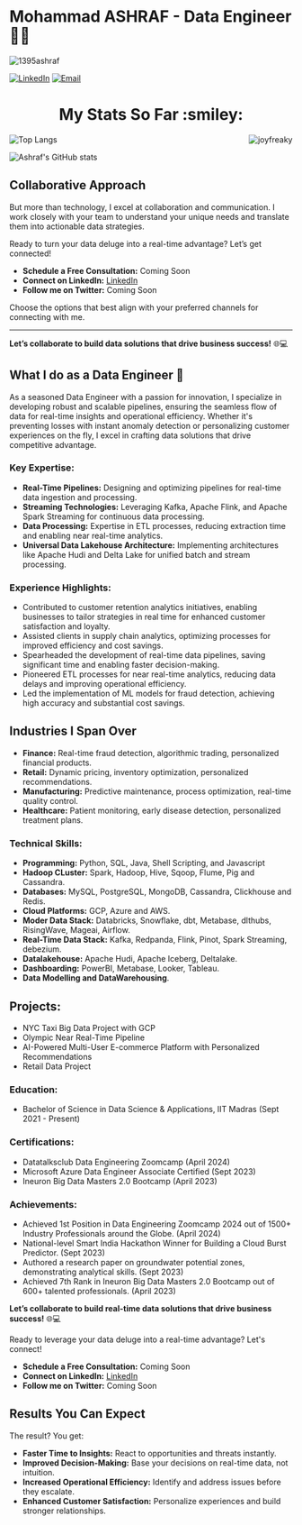 # Mohammad ASHRAF - Data Engineer 👨‍💻

<p align="left"> <img src="https://komarev.com/ghpvc/?username=ashraf1395&label=Profile%20views&color=0e75b6&style=flat" alt="1395ashraf" /> </p>

[![LinkedIn](https://img.shields.io/badge/LinkedIn-Connect-blue)](https://linkedin.com/in/ashraf1395)
[![Email](https://img.shields.io/badge/Email-Contact%20Me-green)](mailto:1395ashraf@gmail.com)

<h1 align="center">My Stats So Far  :smiley:</h1>
<p><img align="right" src="https://github-readme-streak-stats.herokuapp.com/?user=Ashraf1395&" alt="joyfreaky" /></p>

![Top Langs](https://github-readme-stats.vercel.app/api/top-langs/?username=Ashraf1395&size_weight=0.25&count_weight=0.75)

![Ashraf's GitHub stats](https://github-readme-stats.vercel.app/api?username=Ashraf1395&hide=contribs,prs&show_icons=true)

## Collaborative Approach

But more than technology, I excel at collaboration and communication. I work closely with your team to understand your unique needs and translate them into actionable data strategies.

Ready to turn your data deluge into a real-time advantage? Let’s get connected!

- **Schedule a Free Consultation:** Coming Soon
- **Connect on LinkedIn:** [LinkedIn](https://linkedin.com/in/ashraf1395)
- **Follow me on Twitter:** Coming Soon

Choose the options that best align with your preferred channels for connecting with me.

---

**Let’s collaborate to build data solutions that drive business success!** 🌐💻

## What I do as a Data Engineer 🚀

As a seasoned Data Engineer with a passion for innovation, I specialize in developing robust and scalable pipelines, ensuring the seamless flow of data for real-time insights and operational efficiency. Whether it's preventing losses with instant anomaly detection or personalizing customer experiences on the fly, I excel in crafting data solutions that drive competitive advantage.

### **Key Expertise:**

- **Real-Time Pipelines:** Designing and optimizing pipelines for real-time data ingestion and processing.
- **Streaming Technologies:** Leveraging Kafka, Apache Flink, and Apache Spark Streaming for continuous data processing.
- **Data Processing:** Expertise in ETL processes, reducing extraction time and enabling near real-time analytics.
- **Universal Data Lakehouse Architecture:** Implementing architectures like Apache Hudi and Delta Lake for unified batch and stream processing.

### **Experience Highlights:**

- Contributed to customer retention analytics initiatives, enabling businesses to tailor strategies in real time for enhanced customer satisfaction and loyalty.
- Assisted clients in supply chain analytics, optimizing processes for improved efficiency and cost savings.
- Spearheaded the development of real-time data pipelines, saving significant time and enabling faster decision-making.
- Pioneered ETL processes for near real-time analytics, reducing data delays and improving operational efficiency.
- Led the implementation of ML models for fraud detection, achieving high accuracy and substantial cost savings.

## Industries I Span Over

- **Finance:** Real-time fraud detection, algorithmic trading, personalized financial products.
- **Retail:** Dynamic pricing, inventory optimization, personalized recommendations.
- **Manufacturing:** Predictive maintenance, process optimization, real-time quality control.
- **Healthcare:** Patient monitoring, early disease detection, personalized treatment plans.

### **Technical Skills:**

- **Programming:** Python, SQL, Java, Shell Scripting, and Javascript
- **Hadoop CLuster:** Spark, Hadoop, Hive, Sqoop, Flume, Pig and Cassandra.
- **Databases:** MySQL, PostgreSQL, MongoDB, Cassandra, Clickhouse and Redis.
- **Cloud Platforms:** GCP, Azure and AWS.
- **Moder Data Stack:** Databricks, Snowflake, dbt, Metabase, dlthubs, RisingWave, Mageai, Airflow.
- **Real-Time Data Stack:** Kafka, Redpanda, Flink, Pinot, Spark Streaming, debezium.
- **Datalakehouse:** Apache Hudi, Apache Iceberg, Deltalake. 
- **Dashboarding:** PowerBI, Metabase, Looker, Tableau.
- **Data Modelling and DataWarehousing**.

## **Projects:**

- NYC Taxi Big Data Project with GCP
- Olympic Near Real-Time Pipeline
- AI-Powered Multi-User E-commerce Platform with Personalized Recommendations
- Retail Data Project

### **Education:**

- Bachelor of Science in Data Science & Applications, IIT Madras (Sept 2021 - Present)

### **Certifications:**

- Datatalksclub Data Engineering Zoomcamp (April 2024)
- Microsoft Azure Data Engineer Associate Certified (Sept 2023)
- Ineuron Big Data Masters 2.0 Bootcamp (April 2023)

### **Achievements:**

- Achieved 1st Position in Data Engineering Zoomcamp 2024 out of 1500+ Industry Professionals around the Globe. (April 2024)
- National-level Smart India Hackathon Winner for Building a Cloud Burst Predictor. (Sept 2023) 
- Authored a research paper on groundwater potential zones, demonstrating analytical skills. (Sept 2023)
- Achieved 7th Rank in Ineuron Big Data Masters 2.0 Bootcamp out of 600+ talented professionals. (April 2023)

**Let’s collaborate to build real-time data solutions that drive business success!** 🌐💻

Ready to leverage your data deluge into a real-time advantage? Let's connect!

- **Schedule a Free Consultation:** Coming Soon
- **Connect on LinkedIn:** [LinkedIn](https://linkedin.com/in/ashraf1395)
- **Follow me on Twitter:** Coming Soon

## Results You Can Expect

The result? You get:

- **Faster Time to Insights:** React to opportunities and threats instantly.
- **Improved Decision-Making:** Base your decisions on real-time data, not intuition.
- **Increased Operational Efficiency:** Identify and address issues before they escalate.
- **Enhanced Customer Satisfaction:** Personalize experiences and build stronger relationships.
